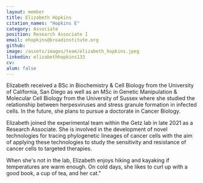 ```yaml
---
layout: member
title: Elizabeth Hopkins 
citation_names: "Hopkins E"
category: Associate
position: Research Associate I
email: ehopkins@broadinstitute.org
github:
image: /assets/images/team/elizabeth_hopkins.jpeg
linkedin: elizabethhopkins133
cv:
alum: false
---
```


Elizabeth received a BSc in Biochemistry & Cell Biology from the University of California, San Diego as well as an MSc in Genetic Manipulation & Molecular Cell Biology from the University of Sussex where she studied the relationship between herpesviruses and stress granule formation in infected cells. In the future, she plans to pursue a doctorate in Cancer Biology.

Elizabeth joined the experimental team within the Getz lab in late 2021 as a Research Associate. She is involved in the development of novel technologies for tracing phylogenetic lineages of cancer cells with the aim of applying these technologies to study the sensitivity and resistance of cancer cells to targeted therapies.

When she's not in the lab, Elizabeth enjoys hiking and kayaking if temperatures are warm enough. On cold days, she likes to curl up with a good book, a cup of tea, and her cat."

